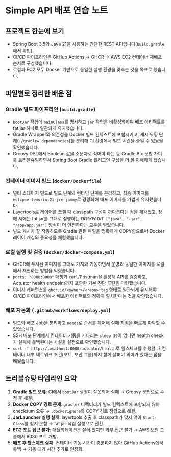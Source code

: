 # Simple API 배포 연습 노트

## 프로젝트 한눈에 보기
- Spring Boot 3.5와 Java 21을 사용하는 간단한 REST API입니다(`build.gradle`에서 확인).
- CI/CD 파이프라인은 GitHub Actions → GHCR → AWS EC2 컨테이너 재배포 순서로 구성했습니다.
- 로컬과 EC2 모두 Docker 기반으로 동일한 실행 환경을 맞추는 것을 목표로 했습니다.

## 파일별로 정리한 배운 점

### Gradle 빌드 파이프라인 (`build.gradle`)
- `bootJar` 작업에 `mainClass`를 명시하고 `jar` 작업은 비활성화하여 배포 아티팩트를 fat jar 하나로 일관되게 유지했습니다.
- Gradle Wrapper와 의존성을 Docker 빌드 컨텍스트에 포함시키고, 캐시 워밍 단계(`./gradlew dependencies`)를 분리해 CI 환경에서 빌드 시간을 줄일 수 있음을 확인했습니다.
- Groovy DSL에서 Boolean 값을 소문자로 적어야 하는 등 Gradle 8.x 문법 차이를 트러블슈팅하면서 Spring Boot Gradle 플러그인 구성을 더 잘 이해하게 됐습니다.

### 컨테이너 이미지 빌드 (`docker/Dockerfile`)
- 멀티 스테이지 빌드로 빌드 단계와 런타임 단계를 분리하고, 최종 이미지를 `eclipse-temurin:21-jre-jammy`로 경량화해 배포 이미지를 가볍게 유지했습니다.
- Layertools로 레이어를 쪼갤 때 classpath 구성이 까다롭다는 점을 체감했고, 장애 시에는 fat jar를 그대로 실행하는 `ENTRYPOINT ["java", "-jar", "/app/app.jar"]` 방식이 더 안전하다는 교훈을 얻었습니다.
- 빌드 캐시가 잘 작동하도록 Gradle 관련 파일을 명확하게 COPY함으로써 Docker 레이어 캐싱의 중요성을 체험했습니다.

### 로컬 실행 및 검증 (`docker/docker-compose.yml`)
- GHCR에 푸시된 이미지를 그대로 가져와 기동하면서 운영과 동일한 이미지를 로컬에서 재현하는 방법을 익혔습니다.
- `ports: "8080:8080"` 매핑과 `curl`/Postman을 활용해 API를 검증하고, Actuator health endpoint까지 포함한 기본 진단 루틴을 마련했습니다.
- 이미지 레퍼런스를 `ghcr.io/<owner>/<repo>:tag` 형태로 일관되게 유지해야 CI/CD 파이프라인에서 배포한 아티팩트와 정확히 일치한다는 것을 확인했습니다.

### 배포 자동화 (`.github/workflows/deploy.yml`)
- 빌드와 배포 Job을 분리하고 `needs`로 순서를 제어해 실패 지점을 빠르게 파악할 수 있었습니다.
- SSH 배포 단계에서 컨테이너 기동을 기다리는 `sleep 30`이 없다면 health check가 실패해 롤백된다는 사실을 실전으로 확인했습니다.
- `curl -f http://localhost:8080/actuator/health`로 헬스체크를 수행할 때 컨테이너 내부 네트워크 조건(포트, 보안 그룹)까지 함께 살펴야 의미가 있다는 점을 배웠습니다.

## 트러블슈팅 타임라인 요약
1. **Gradle 빌드 오류**: CI에서 `bootJar` 설정이 잘못되어 실패 → Groovy 문법으로 수정 후 해결.
2. **Docker COPY 경로 문제**: `gradle/` 디렉터리가 빌드 컨텍스트에 포함되지 않아 checksum 오류 → `.dockerignore`와 COPY 경로 점검으로 해결.
3. **JarLauncher 실행 실패**: layertools 추출 후 classpath가 맞지 않아 `Start-Class`를 찾지 못함 → fat jar 직접 실행으로 전환.
4. **EC2 포트 접근 불가**: 애플리케이션은 살아 있지만 외부 접근 불가 → AWS 보안 그룹에서 8080 포트 개방.
5. **배포 후 헬스체크 실패**: 컨테이너 기동 시간이 충분하지 않아 GitHub Actions에서 롤백 → 기동 대기 시간 추가로 안정화.

